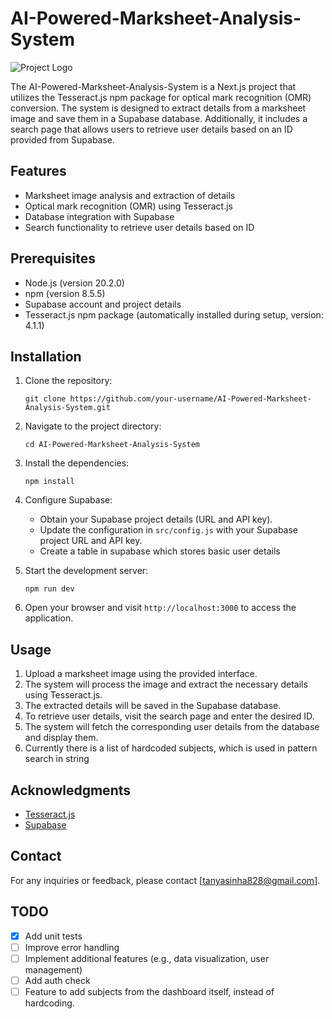 # AI-Powered-Marksheet-Analysis-System

![Project Logo](https://i.imgur.com/cNMNvN7.png)

The AI-Powered-Marksheet-Analysis-System is a Next.js project that utilizes the Tesseract.js npm package for optical mark recognition (OMR) conversion. The system is designed to extract details from a marksheet image and save them in a Supabase database. Additionally, it includes a search page that allows users to retrieve user details based on an ID provided from Supabase.

## Features

- Marksheet image analysis and extraction of details
- Optical mark recognition (OMR) using Tesseract.js
- Database integration with Supabase
- Search functionality to retrieve user details based on ID

## Prerequisites

- Node.js (version 20.2.0)
- npm (version 8.5.5)
- Supabase account and project details
- Tesseract.js npm package (automatically installed during setup, version: 4.1.1)

## Installation

1. Clone the repository:

   ```shell
   git clone https://github.com/your-username/AI-Powered-Marksheet-Analysis-System.git
   ```

2. Navigate to the project directory:

   ```shell
   cd AI-Powered-Marksheet-Analysis-System
   ```

3. Install the dependencies:

   ```shell
   npm install
   ```

4. Configure Supabase:

   - Obtain your Supabase project details (URL and API key).
   - Update the configuration in `src/config.js` with your Supabase project URL and API key.
   - Create a table in supabase which stores basic user details

5. Start the development server:

   ```shell
   npm run dev
   ```

6. Open your browser and visit `http://localhost:3000` to access the application.

## Usage

1. Upload a marksheet image using the provided interface.
2. The system will process the image and extract the necessary details using Tesseract.js.
3. The extracted details will be saved in the Supabase database.
4. To retrieve user details, visit the search page and enter the desired ID.
5. The system will fetch the corresponding user details from the database and display them.
6. Currently there is a list of hardcoded subjects, which is used in pattern search in string


## Acknowledgments

- [Tesseract.js](https://www.npmjs.com/package/tesseract.js/v/2.1.1)
- [Supabase](https://supabase.io/)

## Contact

For any inquiries or feedback, please contact [tanyasinha828@gmail.com].

## TODO

- [x] Add unit tests
- [ ] Improve error handling
- [ ] Implement additional features (e.g., data visualization, user management)
- [ ] Add auth check
- [ ] Feature to add subjects from the dashboard itself, instead of hardcoding.
